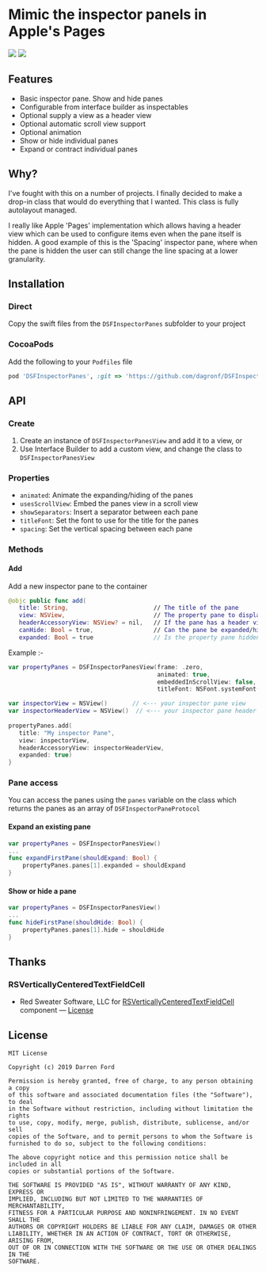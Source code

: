 # Mimic the inspector panels in Apple's Pages

![](https://dagronf.github.io/art/projects/DSFPropertyPanes/full.gif) ![](https://dagronf.github.io/art/projects/DSFPropertyPanes/panel_simple.gif)

## Features

* Basic inspector pane. Show and hide panes
* Configurable from interface builder as inspectables
* Optional supply a view as a header view
* Optional automatic scroll view support
* Optional animation
* Show or hide individual panes
* Expand or contract individual panes

## Why?

I've fought with this on a number of projects. I finally decided to make a drop-in class that would do everything that I wanted.  This class is fully autolayout managed.

I really like Apple 'Pages' implementation which allows having a header view which can be used to configure items even when the pane itself is hidden.  A good example of this is the 'Spacing' inspector pane, where when the pane is hidden the user can still change the line spacing at a lower granularity.

## Installation

### Direct

Copy the swift files from the `DSFInspectorPanes` subfolder to your project

### CocoaPods

Add the following to your `Podfiles` file

```ruby
pod 'DSFInspectorPanes', :git => 'https://github.com/dagronf/DSFInspectorPanes'
```

## API

### Create

1. Create an instance of `DSFInspectorPanesView` and add it to a view, or
2. Use Interface Builder to add a custom view, and change the class to `DSFInspectorPanesView`

### Properties

* `animated`: Animate the expanding/hiding of the panes
* `usesScrollView`: Embed the panes view in a scroll view
* `showSeparators`: Insert a separator between each pane
* `titleFont`: Set the font to use for the title for the panes
* `spacing`: Set the vertical spacing between each pane

### Methods

#### Add

Add a new inspector pane to the container

```swift
@objc public func add(
   title: String,                        // The title of the pane
   view: NSView,                         // The property pane to display
   headerAccessoryView: NSView? = nil,   // If the pane has a header view, the view
   canHide: Bool = true,                 // Can the pane be expanded/hidden?
   expanded: Bool = true                 // Is the property pane hidden by default?
```

Example :-

```swift
var propertyPanes = DSFInspectorPanesView(frame: .zero,
                                          animated: true,
                                          embeddedInScrollView: false,
                                          titleFont: NSFont.systemFont(ofSize: 13))

var inspectorView = NSView()       // <--- your inspector pane view
var inspectorHeaderView = NSView()  // <--- your inspector pane header view
	
propertyPanes.add(
   title: "My inspector Pane", 
   view: inspectorView,
   headerAccessoryView: inspectorHeaderView,
   expanded: true)
}
```

### Pane access

You can access the panes using the `panes` variable on the class which returns the panes as an array of `DSFInspectorPaneProtocol`

#### Expand an existing pane

```swift
var propertyPanes = DSFInspectorPanesView()
...
func expandFirstPane(shouldExpand: Bool) {
	propertyPanes.panes[1].expanded = shouldExpand
}
```

#### Show or hide a pane

```swift
var propertyPanes = DSFInspectorPanesView()
...
func hideFirstPane(shouldHide: Bool) {
	propertyPanes.panes[1].hide = shouldHide
}
```

## Thanks

### RSVerticallyCenteredTextFieldCell
* Red Sweater Software, LLC for [RSVerticallyCenteredTextFieldCell](http://www.red-sweater.com/blog/148/what-a-difference-a-cell-makes) component  — [License](http://opensource.org/licenses/mit-license.php)


## License
```
MIT License

Copyright (c) 2019 Darren Ford

Permission is hereby granted, free of charge, to any person obtaining a copy
of this software and associated documentation files (the "Software"), to deal
in the Software without restriction, including without limitation the rights
to use, copy, modify, merge, publish, distribute, sublicense, and/or sell
copies of the Software, and to permit persons to whom the Software is
furnished to do so, subject to the following conditions:

The above copyright notice and this permission notice shall be included in all
copies or substantial portions of the Software.

THE SOFTWARE IS PROVIDED "AS IS", WITHOUT WARRANTY OF ANY KIND, EXPRESS OR
IMPLIED, INCLUDING BUT NOT LIMITED TO THE WARRANTIES OF MERCHANTABILITY,
FITNESS FOR A PARTICULAR PURPOSE AND NONINFRINGEMENT. IN NO EVENT SHALL THE
AUTHORS OR COPYRIGHT HOLDERS BE LIABLE FOR ANY CLAIM, DAMAGES OR OTHER
LIABILITY, WHETHER IN AN ACTION OF CONTRACT, TORT OR OTHERWISE, ARISING FROM,
OUT OF OR IN CONNECTION WITH THE SOFTWARE OR THE USE OR OTHER DEALINGS IN THE
SOFTWARE.
```
